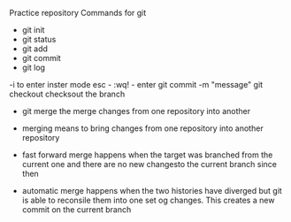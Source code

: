 Practice repository
Commands for git

- git init
- git status
- git add
- git commit
- git log

-i to enter inster mode
esc - :wq! - enter 
git commit -m "message"
git checkout   checksout the branch


- git merge   the merge changes from one repository into another

- merging means to bring changes from one repository into another repository

- fast forward merge happens when the target was branched from the current one and there are no new changesto the current branch since then

- automatic merge happens when the two histories have diverged but git is able to reconsile them into one set og changes. This creates a new commit on the current branch